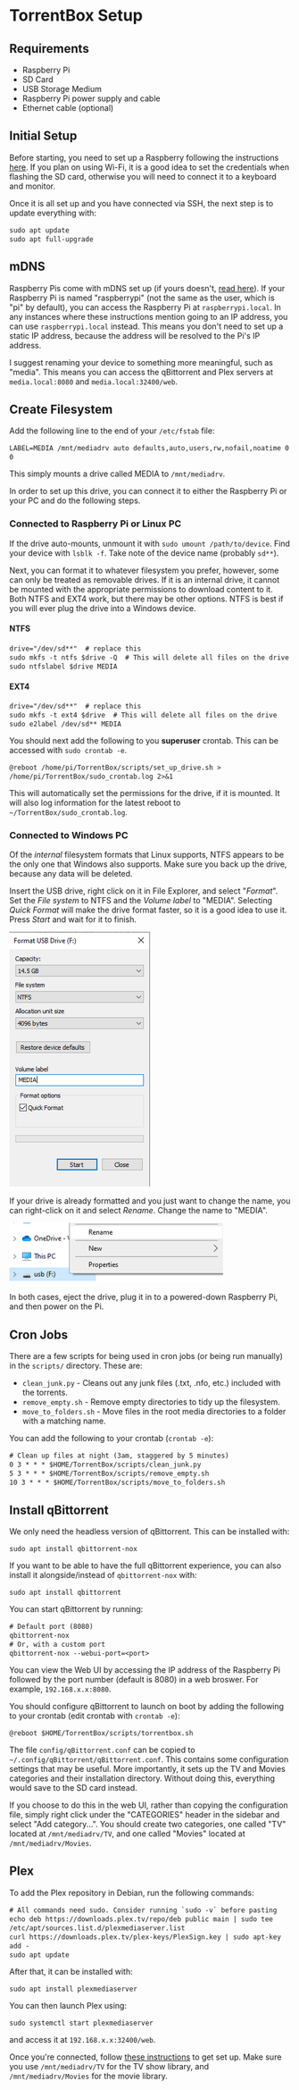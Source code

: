 # TorrentBox Setup

## Requirements

* Raspberry Pi
* SD Card
* USB Storage Medium
* Raspberry Pi power supply and cable
* Ethernet cable (optional)

## Initial Setup

Before starting, you need to set up a Raspberry following the instructions [here](https://projects.raspberrypi.org/en/projects/raspberry-pi-setting-up/0).
If you plan on using Wi-Fi, it is a good idea to set the credentials when flashing the SD card, otherwise you will need to connect it to a keyboard and monitor.

Once it is all set up and you have connected via SSH, the next step is to update everything with:

```shell
sudo apt update
sudo apt full-upgrade
```

## mDNS

Raspberry Pis come with mDNS set up (if yours doesn't, [read here](https://archive.is/6HgJY)).
If your Raspberry Pi is named "raspberrypi" (not the same as the user, which is "pi" by default), you can access the Raspberry Pi at `raspberrypi.local`.
In any instances where these instructions mention going to an IP address, you can use `raspberrypi.local` instead.
This means you don't need to set up a static IP address, because the address will be resolved to the Pi's IP address.

I suggest renaming your device to something more meaningful, such as "media".
This means you can access the qBittorrent and Plex servers at `media.local:8080` and `media.local:32400/web`.

## Create Filesystem

Add the following line to the end of your `/etc/fstab` file:

```
LABEL=MEDIA /mnt/mediadrv auto defaults,auto,users,rw,nofail,noatime 0 0
```

This simply mounts a drive called MEDIA to `/mnt/mediadrv`.

In order to set up this drive, you can connect it to either the Raspberry Pi or your PC and do the following steps.

### Connected to Raspberry Pi or Linux PC

If the drive auto-mounts, unmount it with `sudo umount /path/to/device`.
Find your device with `lsblk -f`.
Take note of the device name (probably `sd**`).

Next, you can format it to whatever filesystem you prefer, however, some can only be treated as removable drives.
If it is an internal drive, it cannot be mounted with the appropriate permissions to download content to it.
Both NTFS and EXT4 work, but there may be other options.
NTFS is best if you will ever plug the drive into a Windows device.

#### NTFS

```shell
drive="/dev/sd**"  # replace this
sudo mkfs -t ntfs $drive -Q  # This will delete all files on the drive
sudo ntfslabel $drive MEDIA
```

#### EXT4

```shell
drive="/dev/sd**"  # replace this
sudo mkfs -t ext4 $drive  # This will delete all files on the drive
sudo e2label /dev/sd** MEDIA
```

You should next add the following to you **superuser** crontab.
This can be accessed with `sudo crontab -e`.

```
@reboot /home/pi/TorrentBox/scripts/set_up_drive.sh > /home/pi/TorrentBox/sudo_crontab.log 2>&1
```

This will automatically set the permissions for the drive, if it is mounted.
It will also log information for the latest reboot to `~/TorrentBox/sudo_crontab.log`.

### Connected to Windows PC

Of the _internal_ filesystem formats that Linux supports, NTFS appears to be the only one that Windows also supports.
Make sure you back up the drive, because any data will be deleted.

Insert the USB drive, right click on it in File Explorer, and select "*Format*".
Set the _File system_ to NTFS and the _Volume label_ to "MEDIA".
Selecting _Quick Format_ will make the drive format faster, so it is a good idea to use it.
Press _Start_ and wait for it to finish.

![Format drive in Windows File Explorer](images/windows-format.png)

If your drive is already formatted and you just want to change the name, you can right-click on it and select _Rename_.
Change the name to "MEDIA".

![Rename drive in Windows File Explorer](images/windows-rename.png)

In both cases, eject the drive, plug it in to a powered-down Raspberry Pi, and then power on the Pi.

## Cron Jobs

There are a few scripts for being used in cron jobs (or being run manually) in the `scripts/` directory.
These are:

* `clean_junk.py` - Cleans out any junk files (.txt, .nfo, etc.) included with the torrents.
* `remove_empty.sh` - Remove empty directories to tidy up the filesystem.
* `move_to_folders.sh` - Move files in the root media directories to a folder with a matching name.

You can add the following to your crontab (`crontab -e`):

```
# Clean up files at night (3am, staggered by 5 minutes)
0 3 * * * $HOME/TorrentBox/scripts/clean_junk.py
5 3 * * * $HOME/TorrentBox/scripts/remove_empty.sh
10 3 * * * $HOME/TorrentBox/scripts/move_to_folders.sh
```

## Install qBittorrent

We only need the headless version of qBittorrent.
This can be installed with:

```shell
sudo apt install qbittorrent-nox
```

If you want to be able to have the full qBittorrent experience, you can also install it alongside/instead of `qbittorrent-nox` with:

```shell
sudo apt install qbittorrent
```

You can start qBittorrent by running:

```shell
# Default port (8080)
qbittorrent-nox
# Or, with a custom port
qbittorrent-nox --webui-port=<port>
```

You can view the Web UI by accessing the IP address of the Raspberry Pi followed by the port number (default is 8080) in a web broswer.
For example, `192.168.x.x:8080`.

You should configure qBittorrent to launch on boot by adding the following to your crontab (edit crontab with `crontab -e`):

```
@reboot $HOME/TorrentBox/scripts/torrentbox.sh
```

The file `config/qBittorrent.conf` can be copied to `~/.config/qBittorrent/qBittorrent.conf`.
This contains some configuration settings that may be useful.
More importantly, it sets up the TV and Movies categories and their installation directory.
Without doing this, everything would save to the SD card instead.

If you choose to do this in the web UI, rather than copying the configuration file, simply right click under the "CATEGORIES" header in the sidebar and select "Add category...".
You should create two categories, one called "TV" located at `/mnt/mediadrv/TV`, and one called "Movies" located at `/mnt/mediadrv/Movies`.

## Plex

To add the Plex repository in Debian, run the following commands:

```shell
# All commands need sudo. Consider running `sudo -v` before pasting
echo deb https://downloads.plex.tv/repo/deb public main | sudo tee /etc/apt/sources.list.d/plexmediaserver.list
curl https://downloads.plex.tv/plex-keys/PlexSign.key | sudo apt-key add -
sudo apt update
```

After that, it can be installed with:

```shell
sudo apt install plexmediaserver
```

You can then launch Plex using:

```shell
sudo systemctl start plexmediaserver
```

and access it at `192.168.x.x:32400/web`.

Once you're connected, follow [these instructions](https://support.plex.tv/articles/200288896-basic-setup-wizard/) to get set up.
Make sure you use `/mnt/mediadrv/TV` for the TV show library, and `/mnt/mediadrv/Movies` for the movie library.

